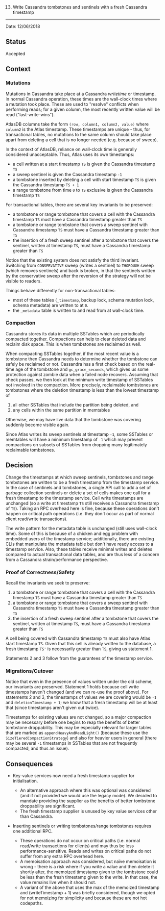 13. Write Cassandra tombstones and sentinels with a fresh Cassandra timestamp
*****************************************************************************

Date: 12/06/2018

## Status

Accepted

## Context

### Mutations

Mutations in Cassandra take place at a Cassandra *writetime* or timestamp. In normal Cassandra operation, these times
are the wall-clock times where a mutation took place. These are used to "resolve" conflicts when performing reads;
for a given column, the most recently written value will be read ("last-write-wins").

AtlasDB columns take the form `(row, column1, column2, value)` where `column2` is the Atlas timestamp. These timestamps
are unique - thus, for transactional tables, no mutations to the same column should take place apart from deleting
a cell that is no longer needed (e.g. because of sweep).

In the context of AtlasDB, reliance on wall-clock time is generally considered unacceptable. Thus, Atlas uses its
own timestamps:

- a cell written at a start timestamp `TS` is given the Cassandra timestamp `TS`
- a sweep sentinel is given the Cassandra timestamp `-1`
- a tombstone inserted by deleting a cell with start timestamp `TS` is given the Cassandra timestamp `TS + 1`
- a range tombstone from time `0` to `TS` exclusive is given the Cassandra timestamp `TS`

For transactional tables, there are several key invariants to be preserved:

- a tombstone or range tombstone that covers a cell with the Cassandra timestamp `TS` must have a Cassandra timestamp 
  greater than `TS`
- a tombstone or range tombstone that covers a sweep sentinel with Cassandra timestamp `TS` must have a Cassandra
  timestamp greater than `TS`
- the insertion of a fresh sweep sentinel after a tombstone that covers the sentinel, written at timestamp `TS`, must 
  have a Cassandra timestamp greater than `TS`

Notice that the existing system does not satisfy the third invariant.
Switching from `CONSERVATIVE` sweep (writes a sentinel) to `THOROUGH` sweep
(which removes sentinels) and back is broken, in that the sentinels written by the conservative sweep after
the reversion of the strategy will not be visible to readers.

Things behave differently for non-transactional tables:

- most of these tables (`_timestamp`, backup lock, schema mutation lock, schema metadata) are written to at `0`. 
- the `_metadata` table is written to and read from at wall-clock time.

### Compaction

Cassandra stores its data in multiple SSTables which are periodically compacted together. Compactions can help to
clear deleted data and reclaim disk space. This is when tombstones are reclaimed as well. 

When compacting SSTables together, if the most recent value is a tombstone then Cassandra needs to determine whether 
the tombstone can safely be reclaimed or not. Cassandra has a first check based on the real-time age of the tombstone
and `gc_grace_seconds`, which gives us some protection against zombie data when a failed node recovers. 
Assuming that check passes, we then look at the minimum write timestamp of SSTables not involved in 
the compaction. More precisely, reclaimable tombstones are tombstones where the deletion timestamp is less than the 
lowest timestamp of 

1. all other SSTables that include the partition being deleted, and
2. any cells within the same partition in memtables

Otherwise, we may have live data that the tombstone was covering suddenly become visible again.

Since Atlas writes its sweep sentinels at timestamp `-1`, some SSTables or memtables will have a minimum timestamp of 
`-1` which may prevent compactions on subsets of SSTables from dropping many legitimately reclaimable tombstones.

## Decision

Change the timestamps at which sweep sentinels, tombstones and range tombstones are written to be a fresh timestamp
from the timestamp service. In the case of sentinels and tombstones, a single API call to add a set of garbage
collection sentinels or delete a set of cells makes one call for a fresh timestamp to the timestamp service. Cell write
timestamps are unchanged (so a write at timestamp `TS` still receives a Cassandra timestamp of `TS`). Taking an RPC
overhead here is fine, because these operations don't happen on critical path operations (i.e. they don't occur as part
of normal client read/write transactions).

The write pattern for the metadata table is unchanged (still uses wall-clock time). Some of this is because of a
chicken and egg problem with embedded users of the timestamp service; additionally, there are existing CLIs that
manipulate the metadata table but don't have ready access to a timestamp service. Also, these tables receive minimal
writes and deletes compared to actual transactional data tables, and are thus less of a concern from a Cassandra
strain/performance perspective.

### Proof of Correctness/Safety
Recall the invariants we seek to preserve:

1. a tombstone or range tombstone that covers a cell with the Cassandra timestamp `TS` must have a Cassandra timestamp 
greater than `TS`
2. a tombstone or range tombstone that covers a sweep sentinel with Cassandra timestamp `TS` must have a Cassandra
timestamp greater than `TS`
3. the insertion of a fresh sweep sentinel after a tombstone that covers the sentinel, written at timestamp `TS`, must 
have a Cassandra timestamp greater than `TS`

A cell being covered with Cassandra timestamp `TS` must also have Atlas start timestamp `TS`. Given that this cell is
already written to the database, a fresh timestamp `TS'` is necessarily greater than `TS`, giving us statement 1.

Statements 2 and 3 follow from the guarantees of the timestamp service.

### Migrations/Cutover
Notice that even in the presence of values written under the old scheme, our invariants are preserved.
Statement 1 holds because cell write timestamps haven't changed (and we can re-use the proof above).
For statements 2 and 3, the timestamps of values we are covering would be `-1` and `deletionTimestamp + 1`;
we know that a fresh timestamp will be at least that (since timestamps aren't given out twice).

Timestamps for existing values are not changed, so a major compaction may be necessary before one begins to 
reap the benefits of better tombstone droppability. This may be especially relevant for larger tables that are marked
as `appendHeavyAndReadLight()` (because these use the `SizeTieredCompactionStrategy`) and also for heavier users in
general (there may be several `-1` timestamps in SSTables that are not frequently compacted, and thus an issue).

## Consequences

- Key-value services now need a fresh timestamp supplier for initialisation.

  - An alternative approach where this was optional was considered (and if not provided we would use the legacy mode).
    We decided to mandate providing the supplier as the benefits of better tombstone droppability are significant.
  - The fresh timestamp supplier is unused by key value services other than Cassandra.

- Inserting sentinels or writing tombstones/range tombstones requires one additional RPC.

  - These operations do not occur on critical paths (i.e. normal read/write transactions for clients) and may thus be
    less performance-sensitive. Reads and writes on critical paths do not suffer from any extra RPC overhead here.
  - A memoisation approach was considered, but naïve memoisation is wrong - there is a risk where if you write a value
    and then delete it shortly after, the memoized timestamp given to the tombstone could be less than the fresh
    timestamp given to the write. In that case, the value remains live when it should not.
  - A variant of the above that uses the max of the memoized timestamp and (writeTimestamp + 1) was briefly considered,
    though we opted for not memoizing for simplicity and because these are not hot codepaths.
    
